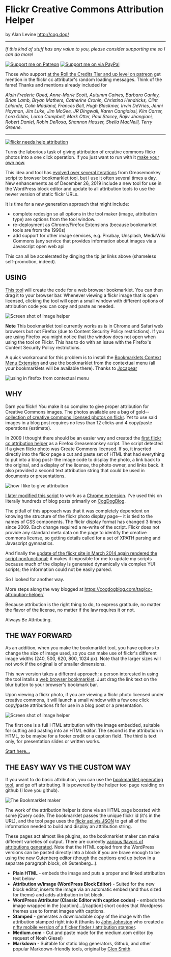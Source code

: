 # Flickr Creative Commons Attribution Helper

by Alan Levine http://cog.dog/


-----
*If this kind of stuff has any value to you, please consider supporting me so I can do more!*

[![Support me on Patreon](https://cogdog.github.io/images/badge-patreon.png)](https://patreon.com/cogdog) [![Support me on via PayPal](http://cogdog.github.io/images/badge-paypal.png)](https://paypal.me/cogdog)

Those who support [at the Roll the Credits Tier and up level on patreon](https://patreon.com/cogdog) get mention in the flickr cc attributor's random loading messages. Think of the fame! Thanks and mentions already included for

*Alain Frederic Obed, Anne-Marie Scott, Autumm Caines, Barbara Ganley, Brian Lamb, Bryan Mathers, Catherine Cronin, Christina Hendricks, Clint Lalonde, Colin Madland, Frances Bell, Hugh Blackmer, Irwin DeVries, Jenni Hayman, Jim Luke, Jim McGee, JR Dingwall, Karen Cangialosi, Kim Carter, Lora Gibbs, Lorna Campbell, Mark Otter, Paul Stacey, Rajiv Jhangiani, Robert Daniel, Robin DeRosa, Shannon Hauser, Sheila MacNeill, Terry Greene.*

----- 

[![flickr needs help attribution](docs/images/flickr-cc-logo.jpg "cc logo")](https://cogdog.github.io/flickr-cc-helper/)

Turns the laborious task of giving attribution of creative commons flickr photos into a one click operation. If you just want to run with it [make your own now](https://cogdog.github.io/flickr-cc-helper/).

This idea and tool has [evolved over several iterations](https://cogdogblog.com/tag/cc-attribution-helper/) from Greasemonkey script to browser bookmarklet tool, but I use it often several times a day. New enhancements as of December 26, 2019 include a new tool for use in the WordPress block editor and update to all attribution tools to use the newer version of static flickr URLs.

It is time for a new generation approach that might include:

* complete redesign so all options in the tool maker (image, attribution type) are options from the tool window.
* re-deployment as Chrome/Firefox Extensions (because bookmarklet tools are from the 1990s)
* add support for other image services, e.g. Pixabay, Unsplash, MediaWiki Commons (any service that provides information about images via a Javascript open web api 

This can all be accelerated by dinging the tip jar links above (shameless self-promotion, indeed).

## USING

[This tool](https://cogdog.github.io/flickr-cc-helper/) will create the code for a web browser bookmarklet. You can then drag it to your browser bar. Whenever viewing a flickr image that is open licensed, clicking the tool will open a small window with different options of attribution code you can copy and paste as needed.

![Screen shot of image helper](docs/images/flickr-cc-helper-in-action.jpg "Example of the helper tool in action, showing the relationship of content in flickr.")

**Note** This bookmarklet tool currently works as is in Chrome and Safari web browsers but not Firefox (due to Content Security Policy restrictions). If you are using Firefox you might notice that the window does not open when using the tool on Flickr. This has to do with an issue with the Firefox's Content Security Policy restrictions. 

A quick workaround for this problem is to install the [Bookmarklets Context Menu Extension](https://addons.mozilla.org/en-US/firefox/addon/bookmarklets-context-menu/) and use the bookmarklet from the contextual menu (all your bookmarklets will be available there). Thanks to [Jocapear](https://github.com/Jocapear)

![using in firefox from contextual menu](docs/images/firefox-helper.jpg "using in firefox from contextual menu")

## WHY

Darn you flickr! You make it so complex to give proper attribution for Creative Commons images. The photos available are a bag of gold-- [collection of creative commons licensed photos on flickr](http://flickr.com/creativecommon). Yet to use said images in a blog post requires no less than 12 clicks and 4 copy/paste operations (estimate).

In 2009 I thought there should be an easier way and created the [first flickr cc attribution helper](http://userscripts.org/scripts/show/49395) as a Firefox Greasemonkey script.  The script detected if a given flickr photo was Create Commons licensed. If so, it inserted directly into the flickr page a cut and paste set of HTML that had everything to put into a blog post- the image code to display the photo, a link back to the original, and a display of the license, the photo owner, and links back.  It also provided a second text attribution string that could be used in documents or presentations.

![how I like to give attribution](docs/images/cc-attribution-example.jpg "cc logo")

[I later modified this script](http://cogdogblog.com/flickr-cc-helper/) to work as a [Chrome extension](https://chrome.google.com/webstore/detail/flickr-cc-attribution-hel/gcnphdhkhoepofbahkgfifigellgklbp). I've used this on literally hundreds of blog posts primarily on [CogDogBlog](http://cogdogblog.com/).

The pitfall of this approach was that it was completely dependent on knowing the structure of the flickr photo display page-- it is tied to the names of CSS  components. The flickr display format has changed 3 times since 2009.  Each change required a re-write of the script. Flickr does not provide any standard meta data on the page to identify the creative commons license, so getting details called for a set of XPATH parsing and Javascript gymnastics.
			
And finally the [update of the flickr site in March 2014 again rendered the script nonfunctional](http://cogdogblog.com/2014/03/26/new-flickr-trashes-creative-commons-attribution-helper/); it makes it imposible for me to update my scripts because much of the display is generated dynamically via complex YUI scripts; the information could not be easily parsed.

So I looked for another way.

More steps along the way blogged at https://cogdogblog.com/tag/cc-attribution-helper/

Because attribution is the right thing to do, to express gratitude, no matter the flavor of the license, no matter if the law requires it or not.

Always Be Attributing.
	
## THE WAY FORWARD

As an addition, when you make the bookmarklet tool, you have options to change the size of image used, so you can make use of flickr's different image widths (240, 500, 620, 800, 1024 px). Note that the larger sizes will not work if the original is of smaller dimensions.

This new version takes a different approach; a person interested  in using the tool intalls a [web browser bookmarklet](http://en.wikipedia.org/wiki/Bookmarklet). Just drag the link text on the blur button to your browser's bookmark bar.

Upon viewing a flickr photo, if you are viewing a flickr photo licensed under creative commons, it will launch a small window with a few one click copy/paste attributions fit for use in a blog post or a presentation.

![Screen shot of image helper](docs/images/flickr-cc-helper-in-action.jpg "Example")

The first one is a full HTML attribution with the image embedded, suitable for cutting and pasting into an HTML editor. The second is the attribution in HTML, to be maybe for a footer credit or a caption field. The third is text only, for presentation slides or written works.

[Start here...](https://cogdog.github.io/flickr-cc-helper/)

THE EASY WAY VS THE CUSTOM WAY
-----

If you want to do basic attribution, you can use the [bookmarklet generating tool](https://cogdog.github.io/flickr-cc-helper/), and go off attributing.  It is powered by the helper tool page residing on github (I love you github).

![The Bookmarklet maker](docs/images/cc-helper-maker.jpg "The Maker")

The work of the attribution helper is done via an HTML page boosted with some jQuery code. The bookmarklet passes the unique flickr id (it's in the URL), and the tool page uses the [flickr api vis JSON](https://www.flickr.com/services/api/response.json.html) to get all of the information needed to build and display an attribution string.

These pages act almost like plugins, so the bookmarklet maker can make different varieties of output. There are currently [various flavors of attributions generated](https://cogdog.github.io/flickr-cc-helper/flavors.html). Note that the HTML copied from the WordPress versions can be pasted directly into a block if you are brave enough to be using the new Gutenberg editor (though the captions end up below in a separate paragraph block, oh Gutenberg...).

* **Plain HTML** - embeds the image and puts a proper and linked attribution text below
* **Attribution w/image (WordPress Block Editor)** - Suited for the new block editor, inserts the image via an automatic embed (and thus sized for theme) and adds attribution in txt block.
* **WordPress Attributor (Classic Editor with caption codes)** - embeds the image  wrapped in the [caption]...[/caption] short codes that Wordpress themes use to format images with captions.
* **Stamped** - generates a downloadable copy of the image with the attribution stamped right into it (thanks to [John Johnston](http://johnjohnston.info) who created a [nifty mobile version of a flicker finder / attribution stamper](http://johnjohnston.info/flickrcctouch/).
* **Medium.com** - Cut and paste made for the medium.com editor (by request of Noah Giesel)
* **Markdown** - Suitable for static blog generators, Github, and other popular Markdown-friendly tools, original by [Glen Smith](http://blogs.bytecode.com.au/glen).
			

